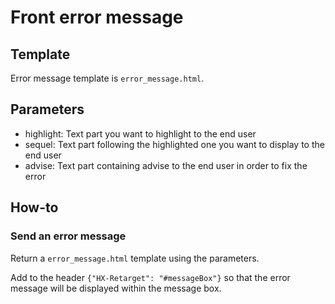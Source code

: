 # Front error message

## Template

Error message template is `error_message.html`.

## Parameters

- highlight: Text part you want to highlight to the end user
- sequel: Text part following the highlighted one you want to display to the end user
- advise: Text part containing advise to the end user in order to fix the error

## How-to

### Send an error message

Return a `error_message.html` template using the parameters.

Add to the header `{"HX-Retarget": "#messageBox"}` so that the error message will be displayed within the message box.